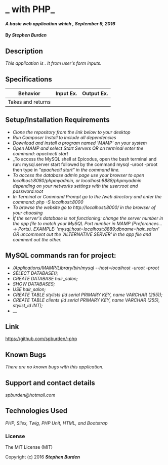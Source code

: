 # _ with PHP_

#### _A basic web application which , September 9, 2016_

#### By _**Stephen Burden**_

## Description
_This application is . It from user's form inputs._

## Specifications
| Behavior | Input Ex. | Output Ex. |
| --- | --- | --- |
| Takes and returns |   |   |

## Setup/Installation Requirements
* _Clone the repository from the link below to your desktop_
* _Run Composer Install to include all dependencies_
* _Download and install a program named 'MAMP' on your system_
* _Open MAMP and select Start Servers OR on terminal enter the command: apachectl start_
* _To access the MySQL shell at Epicodus, open the bash terminal and run: mysql.server start followed by the command mysql -uroot -proot then type in _"apachectl start" in the command line._
* _To access the database admin page use your browser to open localhost:8080/phpmyadmin, or localhost:8888/phpmyadmin depending on your networks settings with the user:root and password:root_
* _In Terminal or Command Prompt go to the /web directory and enter the command: php -S localhost:8000_
* _To browse the website go to http://localhost:8000/ in the browser of your choosing_
* _If the server's database is not functioning: change the server number in the app file to match your MySQL Port number in MAMP (Preferences... -> Ports). EXAMPLE: 'mysql:host=localhost:8889;dbname=hair_salon' OR uncomment out the 'ALTERNATIVE SERVER' in the app file and comment out the other._

## MySQL commands ran for project:
* _/Applications/MAMP/Library/bin/mysql --host=localhost -uroot -proot_
* _SELECT DATABASE();_
* _CREATE DATABASE hair_salon;_
* _SHOW DATABASES;_
* _USE hair_salon;_
* _CREATE TABLE stylists (id serial PRIMARY KEY, name VARCHAR (255));_
* _CREATE TABLE clients (id serial PRIMARY KEY, name VARCHAR (255), stylist_id INT);_
* __

## Link
https://github.com/spburden/-php

## Known Bugs
_There are no known bugs with this application._

## Support and contact details
_spburden@hotmail.com_

## Technologies Used
_PHP, Silex, Twig, PHP Unit, HTML, and Bootstrap_

### License
The MIT License (MIT)

Copyright (c) 2016 **_Stephen Burden_**
